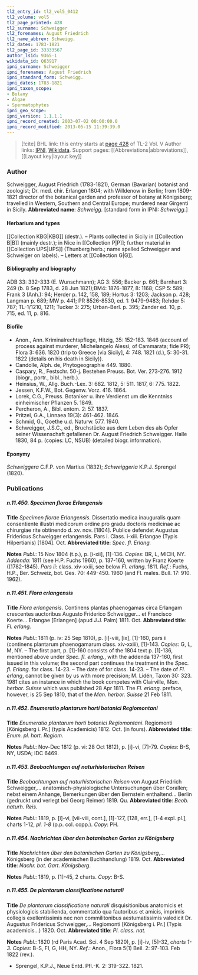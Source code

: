 ```yaml
---
tl2_entry_id: tl2_vol5_0412
tl2_volume: vol5
tl2_page_printed: 428
tl2_surname: Schweigger
tl2_forenames: August Friedrich
tl2_name_abbrev: Schweigg.
tl2_dates: 1783-1821
tl2_page_id: 33333567
author_lsid: 9365-1
wikidata_id: Q63917
ipni_surname: Schweigger
ipni_forenames: August Friedrich
ipni_standard_form: Schweigg.
ipni_dates: 1783-1821
ipni_taxon_scope: 
- Botany
- Algae
- Spermatophytes
ipni_geo_scope: 
ipni_version: 1.1.1.1
ipni_record_created: 2003-07-02 00:00:00.0
ipni_record_modified: 2013-05-15 11:39:39.0
---
```


> [!cite] BHL link: this entry starts at [page 428](https://www.biodiversitylibrary.org/page/33333567) of TL-2 Vol. V
> Author links: [IPNI](https://www.ipni.org/a/9365-1), [Wikidata](https://www.wikidata.org/wiki/Q63917). Support pages: [[Abbreviations|abbreviations]], [[Layout key|layout key]]

### Author

Schweigger, August Friedrich (1783-1821), German (Bavarian) botanist and zoologist; Dr. med. chir. Erlangen 1804; with Willdenow in Berlin; from 1809-1821 director of the botanical garden and professor of botany at Königsberg; travelled in Western, Southern and Central Europe; murdered near Girgenti in Sicily. 
**Abbreviated name**: *Schweigg.* \[standard form in IPNI: *Schweigg.*\]

#### Herbarium and types

[[Collection KBG|KBG]] (destr.). – Plants collected in Sicily in [[Collection B|B]] (mainly destr.); in Nice in [[Collection P|P]]; further material in [[Collection UPS|UPS]] (Thunberg herb.; name spelled Schweigger and Schweiger on labels). – Letters at [[Collection G|G]].

#### Bibliography and biography

ADB 33: 332-333 (E. Wunschmann); AG 3: 556; Backer p. 661; Barnhart 3: 249 (b. 8 Sep 1783, d. 28 Jun 1821);BM4: 1876-1877, 8: 1168; CSP 5: 589; Frank 3 (Anh.): 94; Herder p. 142, 158, 189; Hortus 3: 1203; Jackson p. 428; Langman p. 689; MW p. 441; PR 8526-8530, ed. 1: 9479-9483; Rehder 5: 787; TL-1/1210, 1211; Tucker 3: 275; Urban-Berl. p. 395; Zander ed. 10, p. 715, ed. 11, p. 816.

#### Biofile

- Anon., Ann. Kriminalrechtspflege, Hitzig, 35: 152-183. 1846 (account of process against murderer, Michelangelo Alessi, of Cammarata; fide PR); Flora 3: 636. 1820 (trip to Greece \[via Sicily\], 4: 748. 1821 (d.), 5: 30-31. 1822 (details on his death in Sicily)).
- Candolle, Alph. de, Phytogeographie 449. 1880.
- Caspary, R., Festschr. 50-j. Bestehen Preuss. Bot. Ver. 273-276. 1912 (biogr., portr., bibl., herb.).
- Heinsius, W., Allg. Buch.-Lex. 3: 682. 1812, 5: 511. 1817, 6: 775. 1822.
- Jessen, K.F.W., Bot. Gegenw. Vorz. 416. 1864.
- Lorek, C.G., Preuss. Botaniker u. ihre Verdienst um die Kenntniss einheimischer Pflanzen 5. 1849.
- Percheron, A., Bibl. entom. 2: 57. 1837.
- Pritzel, G.A., Linnaea 19(3): 461-462. 1846.
- Schmid, G., Goethe u.d. Naturw. 577. 1940.
- Schweigger, J.S.C., ed., Bruchstücke aus dem Leben des als Opfer seiner Wissenschaft gefallenen Dr. August Friedrich Schweigger. Halle 1830, 84 p. (copies: LC, NSUB) (detailed biogr. information).

#### Eponymy

*Schweiggera* C.F.P. von Martius (1832); *Schweiggeria* K.P.J. Sprengel (1820).

### Publications

##### n.11.450. Specimen florae Erlangensis

**Title**
*Specimen florae Erlangensis*. Dissertatio medica inauguralis quam consentiente illustri medicorum ordine pro gradu doctoris medicinae ac chirurgiae rite obtinendo d. xv. nov. \[1804\]. Publice defendet Augustus Fridericus Schweigger erlangensis. Pars i. Class. i-xiii. Erlangae (Typis Hilpertianis) \[1804\]. Oct.
**Abbreviated title**: *Spec. fl. Erlang.*

**Notes**
*Publ*.: 15 Nov 1804 (t.p.), p. \[i-xii\], \[1\]-136. *Copies*: BR, L, MICH, NY.
*Addenda*: 1811 (see H.P. Fuchs 1960), p. 137-160, written by Franz Koerte ((1782-1845).
*Pars ii*: class. xiv-xxiii, see below *Fl. erlang.* 1811.
*Ref*.: Fuchs, H.P., Ber. Schweiz, bot. Ges. 70: 449-450. 1960 (and Fl. males. Bull. 17: 910. 1962).

##### n.11.451. Flora erlangensis

**Title**
*Flora erlangensis*. Continens plantas phaenogamas circa Erlangam crescentes auctoribus Augusto Friderico Schweigger... et Francisco Koerte... Erlangae \[Erlangen\] (apud J.J. Palm) 1811. Oct.
**Abbreviated title**: *Fl. erlang.*

**Notes**
*Publ*.: 1811 (p. iv: 25 Sep 1810), p. \[i\]-viii, \[ix\], \[1\]-160, pars ii (continens plantarum phaenogamarum class. xiv-xxiii), \[1\]-143. *Copies*: G, L, M, NY. – The first part, p. \[1\]-160 consists of the 1804 text p. \[1\]-136, mentioned above under *Spec. fl. erlang.*, with the addenda 137-160, first issued in this volume; the second part continues the treatment in the *Spec. fl. Erlang.* for class. 14-23. – The date of for class. 14-23. – The date of *Fl. erlang*, cannot be given by us with more precision; M. Lidén, Taxon 30: 323. 1981 cites an instance in which the book competes with Clairville, *Man. herbor. Suisse* which was published 28 Apr 1811. The *Fl. erlang.* preface, however, is 25 Sep 1810, that of the *Man. herbor. Suisse* 21 Feb 1811.

##### n.11.452. Enumeratio plantarum horti botanici Regiomontani

**Title**
*Enumeratio plantarum horti botanici Regiomontani*. Regiomonti \[Königsberg i. Pr.\] (typis Academicis) 1812. Oct. (in fours).
**Abbreviated title**: *Enum. pl. hort. Regiom.*

**Notes**
*Publ*.: Nov-Dec 1812 (p. vi: 28 Oct 1812), p. \[i\]-vi, \[7\]-79. *Copies*: B-S, NY, USDA; IDC 6469.

##### n.11.453. Beobachtungen auf naturhistorischen Reisen

**Title**
*Beobachtungen auf naturhistorischen Reisen* von August Friedrich Schweigger,... anatomisch-physiologische Untersuchungen über Corallen; nebst einem Anhange, Bemerkungen über den Bernstein enthaltend... Berlin (gedruckt und verlegt bei Georg Reimer) 1819. Qu.
**Abbreviated title**: *Beob. naturh. Reis.*

**Notes**
*Publ*.: 1819, p. \[i\]-vi, \[vii-viii, cont.\], \[1\]-127, \[128, err.\], \[1-4 expl. pl.\], charts 1-12, *pl. 1-8* (p.p. col. copp.). *Copy*: PH.

##### n.11.454. Nachrichten über den botanischen Garten zu Königsberg

**Title**
*Nachrichten über den botanischen Garten zu Königsberg*,... Königsberg (in der academischen Buchhandlung) 1819. Oct.
**Abbreviated title**: *Nachr. bot. Gart. Königsberg*.

**Notes**
*Publ*.: 1819, p. \[1\]-45, 2 charts. *Copy*: B-S.

##### n.11.455. De plantarum classificatione naturali

**Title**
*De plantarum classificatione naturali* disquisitionibus anatomicis et physiologicis stabilienda, commentatio qua fautoribus et amicis, imprimis collegis exellentissimis nec non commilitonibus aestumatissimis valedicit Dr. Augustus Fridericus Schweigger,... Regiomonti \[Königsberg i. Pr.\] (Typis academicis...) 1820. Oct.
**Abbreviated title**: *Pl. class. nat.*

**Notes**
*Publ*.: 1820 (rd Paris Acad. Sci. 4 Sep 1820), p. \[i\]-iv, \[5\]-32, *charts 1-3. Copies*: B-S, FI, G, HH, NY.
*Ref*.: Anon., Flora 5(1) Beil. 2: 97-103. Feb 1822 (rev.).
- Sprengel, K.P.J., Neue Entd. Pfl.-K. 2: 319-322. 1821.

